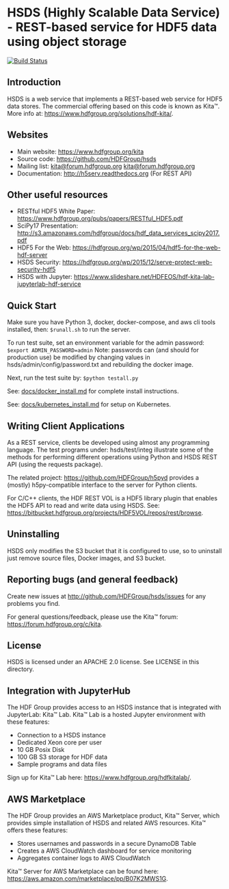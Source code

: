 HSDS (Highly Scalable Data Service) - REST-based service for HDF5 data using object storage
===========================================================================================

[![Build Status](https://travis-ci.org/HDFGroup/hsds.svg?branch=master)](https://travis-ci.org/HDFGroup/hsds)

Introduction
------------

HSDS is a web service that implements a REST-based web service for HDF5 data stores.
The commercial offering based on this code is known as Kita&trade;.
More info at: <https://www.hdfgroup.org/solutions/hdf-kita/>.

Websites
--------

* Main website: <https://www.hdfgroup.org/kita>
* Source code: <https://github.com/HDFGroup/hsds>
* Mailing list: kita@forum.hdfgroup.org <kita@forum.hdfgroup.org>
* Documentation: <http://h5serv.readthedocs.org> (For REST API)

Other useful resources
----------------------

* RESTful HDF5 White Paper: <https://www.hdfgroup.org/pubs/papers/RESTful_HDF5.pdf>
* SciPy17 Presentation: <http://s3.amazonaws.com/hdfgroup/docs/hdf_data_services_scipy2017.pdf>
* HDF5 For the Web: <https://hdfgroup.org/wp/2015/04/hdf5-for-the-web-hdf-server>
* HSDS Security: <https://hdfgroup.org/wp/2015/12/serve-protect-web-security-hdf5>
* HSDS with Jupyter: <https://www.slideshare.net/HDFEOS/hdf-kita-lab-jupyterlab-hdf-service>


Quick Start
-------------

Make sure you have Python 3, docker, docker-compose, and aws cli tools installed, then:
   `$runall.sh`
to run the server.

To run test suite, set an environment variable for the admin password:
   `$export ADMIN_PASSWORD=admin`
Note: passwords can (and should for production use) be modified by changing values in hsds/admin/config/password.txt and rebuilding the docker image.

Next, run the test suite by:
   `$python testall.py`

See: [docs/docker_install.md](docs/docker_install.md) for complete install instructions.

See: [docs/kubernetes_install.md](kubernetes_install.md) for setup on Kubernetes.

Writing Client Applications
----------------------------

As a REST service, clients be developed using almost any programming language.  The
test programs under: hsds/test/integ illustrate some of the methods for performing
different operations using Python and HSDS REST API (using the requests package).

The related project: <https://github.com/HDFGroup/h5pyd> provides a (mostly) h5py-compatible
interface to the server for Python clients.

For C/C++ clients, the HDF REST VOL is a HDF5 library plugin that enables the HDF5 API to read and write data
using HSDS.  See: <https://bitbucket.hdfgroup.org/projects/HDF5VOL/repos/rest/browse>.

Uninstalling
------------

HSDS only modifies the S3 bucket that it is configured to use, so to uninstall just remove
source files, Docker images, and S3 bucket.

Reporting bugs (and general feedback)
-------------------------------------

Create new issues at <http://github.com/HDFGroup/hsds/issues> for any problems you find.

For general questions/feedback, please use the Kita&trade; forum: <https://forum.hdfgroup.org/c/kita>.

License
-------

HSDS is licensed under an APACHE 2.0 license.  See LICENSE in this directory.

Integration with JupyterHub
---------------------------

The HDF Group provides access to an HSDS instance that is integrated with JupyterLab: Kita&trade; Lab.  Kita&trade; Lab is a hosted Jupyter environment with these features:

* Connection to a HSDS instance
* Dedicated Xeon core per user
* 10 GB Posix Disk
* 100 GB S3 storage for HDF data
* Sample programs and data files

Sign up for Kita&trade; Lab here: <https://www.hdfgroup.org/hdfkitalab/>.

AWS Marketplace
---------------

The HDF Group provides an AWS Marketplace product, Kita&trade; Server, which provides simple installation of HSDS
and related AWS resources.  Kita&trade; offers these features:

* Stores usernames and passwords in a secure DynamoDB Table
* Creates a AWS CloudWatch dashboard for service monitoring
* Aggregates container logs to AWS CloudWatch

Kita&trade; Server for AWS Marketplace can be found here: <https://aws.amazon.com/marketplace/pp/B07K2MWS1G>.
